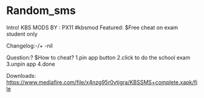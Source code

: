 # Random_sms

Intro!
KBS MODS BY : PX11
#kbsmod
Featured:
$Free cheat on exam student only

Changelog:-/+
-nil

Question:?
$How to cheat? 1.pin app button 2.click to do the school exam 3.unpin app 4.done 

Downloads:
https://www.mediafire.com/file/x4nzg95r0vtjgra/KBSSMS+complete.xapk/file

